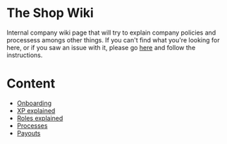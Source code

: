 # The Shop Wiki
Internal company wiki page that will try to explain company policies and processess amongs other things. If you can't find 
what you're looking for here, or if you saw an issue with it, please go [here](wiki-issues.md) and follow the instructions.

# Content
  - [Onboarding](onboarding.md)
  - [XP explained](xp-explained.md)
  - [Roles explained](roles-explained.md)
  - [Processes](processes.md)
  - [Payouts](payouts.md)
